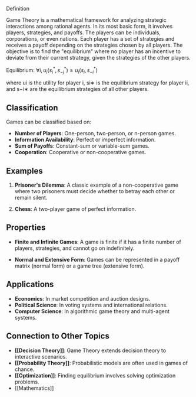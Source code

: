 Definition

Game Theory is a mathematical framework for analyzing strategic interactions among rational agents. In its most basic form, it involves players, strategies, and payoffs. The players can be individuals, corporations, or even nations. Each player has a set of strategies and receives a payoff depending on the strategies chosen by all players. The objective is to find the "equilibrium" where no player has an incentive to deviate from their current strategy, given the strategies of the other players.

Equilibrium: $\forall i, u_i (s_i^*, s^*_{- j}) \ge u_i (s_i, s^{*}_{-i})$

where ui​ is the utility for player i, si∗ is the equilibrium strategy for player ii, and s−i∗ are the equilibrium strategies of all other players.

## Classification

Games can be classified based on:

- **Number of Players**: One-person, two-person, or n-person games.
- **Information Availability**: Perfect or imperfect information.
- **Sum of Payoffs**: Constant-sum or variable-sum games.
- **Cooperation**: Cooperative or non-cooperative games.

## Examples

1. **Prisoner's Dilemma**: A classic example of a non-cooperative game where two prisoners must decide whether to betray each other or remain silent.
    
2. **Chess**: A two-player game of perfect information.
    

## Properties

- **Finite and Infinite Games**: A game is finite if it has a finite number of players, strategies, and cannot go on indefinitely.
    
- **Normal and Extensive Form**: Games can be represented in a payoff matrix (normal form) or a game tree (extensive form).
    

## Applications

- **Economics**: In market competition and auction designs.
- **Political Science**: In voting systems and international relations.
- **Computer Science**: In algorithmic game theory and multi-agent systems.

## Connection to Other Topics

- **[[Decision Theory]]**: Game Theory extends decision theory to interactive scenarios.
- **[[Probability Theory]]**: Probabilistic models are often used in games of chance.
- **[[Optimization]]**: Finding equilibrium involves solving optimization problems.
- [[Mathematics]]